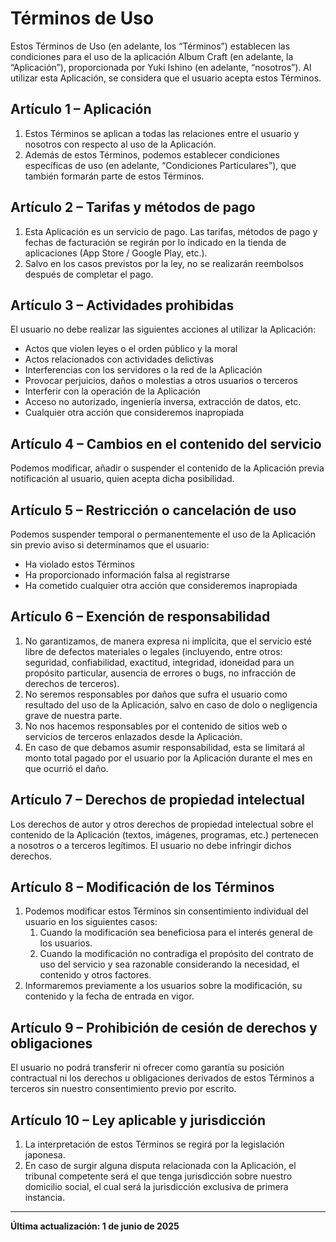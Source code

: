 # Términos de Uso

Estos Términos de Uso (en adelante, los “Términos”) establecen las condiciones para el uso de la aplicación Album Craft (en adelante, la “Aplicación”), proporcionada por Yuki Ishino (en adelante, “nosotros”). Al utilizar esta Aplicación, se considera que el usuario acepta estos Términos.

## Artículo 1 – Aplicación

1. Estos Términos se aplican a todas las relaciones entre el usuario y nosotros con respecto al uso de la Aplicación.  
2. Además de estos Términos, podemos establecer condiciones específicas de uso (en adelante, “Condiciones Particulares”), que también formarán parte de estos Términos.

## Artículo 2 – Tarifas y métodos de pago

1. Esta Aplicación es un servicio de pago. Las tarifas, métodos de pago y fechas de facturación se regirán por lo indicado en la tienda de aplicaciones (App Store / Google Play, etc.).  
2. Salvo en los casos previstos por la ley, no se realizarán reembolsos después de completar el pago.

## Artículo 3 – Actividades prohibidas

El usuario no debe realizar las siguientes acciones al utilizar la Aplicación:

- Actos que violen leyes o el orden público y la moral  
- Actos relacionados con actividades delictivas  
- Interferencias con los servidores o la red de la Aplicación  
- Provocar perjuicios, daños o molestias a otros usuarios o terceros  
- Interferir con la operación de la Aplicación  
- Acceso no autorizado, ingeniería inversa, extracción de datos, etc.  
- Cualquier otra acción que consideremos inapropiada  

## Artículo 4 – Cambios en el contenido del servicio

Podemos modificar, añadir o suspender el contenido de la Aplicación previa notificación al usuario, quien acepta dicha posibilidad.

## Artículo 5 – Restricción o cancelación de uso

Podemos suspender temporal o permanentemente el uso de la Aplicación sin previo aviso si determinamos que el usuario:

- Ha violado estos Términos  
- Ha proporcionado información falsa al registrarse  
- Ha cometido cualquier otra acción que consideremos inapropiada  

## Artículo 6 – Exención de responsabilidad

1. No garantizamos, de manera expresa ni implícita, que el servicio esté libre de defectos materiales o legales (incluyendo, entre otros: seguridad, confiabilidad, exactitud, integridad, idoneidad para un propósito particular, ausencia de errores o bugs, no infracción de derechos de terceros).  
2. No seremos responsables por daños que sufra el usuario como resultado del uso de la Aplicación, salvo en caso de dolo o negligencia grave de nuestra parte.  
3. No nos hacemos responsables por el contenido de sitios web o servicios de terceros enlazados desde la Aplicación.  
4. En caso de que debamos asumir responsabilidad, esta se limitará al monto total pagado por el usuario por la Aplicación durante el mes en que ocurrió el daño.

## Artículo 7 – Derechos de propiedad intelectual

Los derechos de autor y otros derechos de propiedad intelectual sobre el contenido de la Aplicación (textos, imágenes, programas, etc.) pertenecen a nosotros o a terceros legítimos. El usuario no debe infringir dichos derechos.

## Artículo 8 – Modificación de los Términos

1. Podemos modificar estos Términos sin consentimiento individual del usuario en los siguientes casos:
   1. Cuando la modificación sea beneficiosa para el interés general de los usuarios.  
   2. Cuando la modificación no contradiga el propósito del contrato de uso del servicio y sea razonable considerando la necesidad, el contenido y otros factores.  
2. Informaremos previamente a los usuarios sobre la modificación, su contenido y la fecha de entrada en vigor.

## Artículo 9 – Prohibición de cesión de derechos y obligaciones

El usuario no podrá transferir ni ofrecer como garantía su posición contractual ni los derechos u obligaciones derivados de estos Términos a terceros sin nuestro consentimiento previo por escrito.

## Artículo 10 – Ley aplicable y jurisdicción

1. La interpretación de estos Términos se regirá por la legislación japonesa.  
2. En caso de surgir alguna disputa relacionada con la Aplicación, el tribunal competente será el que tenga jurisdicción sobre nuestro domicilio social, el cual será la jurisdicción exclusiva de primera instancia.

---

**Última actualización: 1 de junio de 2025**
